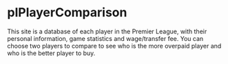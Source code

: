 # plPlayerComparison
This site is a database of each player in the Premier League, with their personal information, game statistics and wage/transfer fee. You can choose two players to compare to see who is the more overpaid player and who is the better player to buy.
